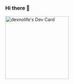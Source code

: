 ### Hi there 👋

<!--
**nodevnolife/nodevnolife** is a ✨ _special_ ✨ repository because its `README.md` (this file) appears on your GitHub profile.

Here are some ideas to get you started:

- 🔭 I’m currently working on ...
- 🌱 I’m currently learning ...
- 👯 I’m looking to collaborate on ...
- 🤔 I’m looking for help with ...
- 💬 Ask me about ...
- 📫 How to reach me: ...
- 😄 Pronouns: ...
- ⚡ Fun fact: ...
-->

<a href="https://app.daily.dev/devnolife_"><img src="https://api.daily.dev/devcards/59437a911b4a4e7cbefe9f0521eadee4.png?r=dr4" width="200" alt="devnolife's Dev Card"/></a>

